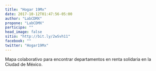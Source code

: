 ```yaml
---
title: "Hogar 19Mx"
date: 2017-10-12T01:47:56-05:00
author: "LabCDMX"
propone: "LabCDMX"
participa: ""
head_image: false
sitio: "http://bit.ly/2wSvh11"
facebook: ""
twitter: "Hogar19Mx"
---
```

Mapa colaborativo para encontrar departamentos en renta solidaria en la Ciudad de México.
